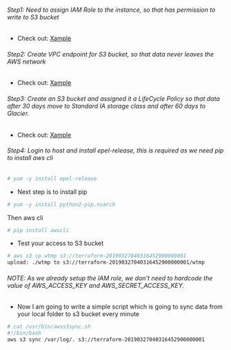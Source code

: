###### Step1: Need to assign IAM Role to the instance, so that has permission to write to S3 bucket

* Check out: [Xample]()

###### Step2: Create VPC endpoint for S3 bucket, so that data never leaves the AWS network

* Check out: [Xample]()

###### Step3: Create an S3 bucket and assigned it a LifeCycle Policy so that data after 30 days move to Standard IA storage class and after 60 days to Glacier.

* Check out: [Xample]()

###### Step4: Login to host and install epel-release, this is required as we need pip to install aws cli


```sh
# yum -y install epel-release
```

* Next step is to install pip

```sh
# yum -y install python2-pip.noarch
```
Then aws cli
```sh
# pip install awscli
```

* Test your access to S3 bucket

```sh
# aws s3 cp wtmp s3://terraform-20190327040316452900000001
upload: ./wtmp to s3://terraform-20190327040316452900000001/wtmp
```

###### NOTE: As we already setup the IAM role, we don't need to hardcode the value of AWS_ACCESS_KEY and AWS_SECRET_ACCESS_KEY.

* Now I am going to write a simple script which is going to sync data from your local folder to s3 bucket every minute

```sh
# cat /usr/bin/awss3sync.sh
#!/bin/bash
aws s3 sync /var/log/. s3://terraform-20190327040316452900000001
```
